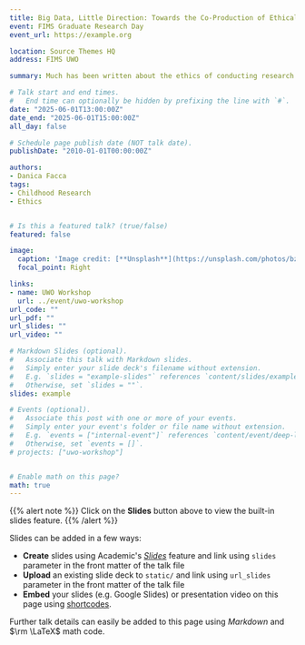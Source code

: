 ```yaml
---
title: Big Data, Little Direction: Towards the Co-Production of Ethical Practice in Big Data Research with Minors
event: FIMS Graduate Research Day
event_url: https://example.org

location: Source Themes HQ
address: FIMS UWO

summary: Much has been written about the ethics of conducting research with minors, due in part to the novelty of ethical issues that emerge when conducting research with this population. Similarly, much has been written about the ethics of conducting research that collects digital data, again, due in part to the novelty of ethical issues that emerge when digital data, typically big data, is involved in research. While emerging digital health technologies offer researchers new avenues to collect real-time behavioural data, little is known about current ethical dimensions, considerations, and challenges that are associated with conducting digital data collection in research with minors. As such, this presentation will report the findings of a scoping review which explored existing literature to canvass current ethical issues that arise when using digital data collection in research with minors. Themes which emerged across the reviewed literature included: consent, data handling and ownership, children’s data rights, observing behaviours that may result in risk of harm to participants or others, private versus public conceptualizations of data generated via social media, and gatekeeping. Based on the reviewed literature, conducting research that involves the collection of minors’ digital data involves a degree of uncertainty that appears inevitable given the evolving ways in which digital data is produced, particularly among younger generations which has led to increased ethical scrutiny of such research. The literature suggests that this uncertainty can often lead to the preclusion of minors from otherwise important lines of research inquiry. While uncertainty warrants ethical consideration, increased ethical scrutiny and restricting the conduct of such research raises its own ethical challenges. I conclude by discussing the ethical merits of co- producing ethical practice between researchers and minors as a mechanism to proceed with such research while addressing concerns around uncertainty.

# Talk start and end times.
#   End time can optionally be hidden by prefixing the line with `#`.
date: "2025-06-01T13:00:00Z"
date_end: "2025-06-01T15:00:00Z"
all_day: false

# Schedule page publish date (NOT talk date).
publishDate: "2010-01-01T00:00:00Z"

authors:
- Danica Facca
tags: 
- Childhood Research
- Ethics


# Is this a featured talk? (true/false)
featured: false

image:
  caption: 'Image credit: [**Unsplash**](https://unsplash.com/photos/bzdhc5b3Bxs)'
  focal_point: Right

links:
- name: UWO Workshop
  url: ../event/uwo-workshop
url_code: ""
url_pdf: ""
url_slides: ""
url_video: ""

# Markdown Slides (optional).
#   Associate this talk with Markdown slides.
#   Simply enter your slide deck's filename without extension.
#   E.g. `slides = "example-slides"` references `content/slides/example-slides.md`.
#   Otherwise, set `slides = ""`.
slides: example

# Events (optional).
#   Associate this post with one or more of your events.
#   Simply enter your event's folder or file name without extension.
#   E.g. `events = ["internal-event"]` references `content/event/deep-learning/index.md`.
#   Otherwise, set `events = []`.
# projects: ["uwo-workshop"]


# Enable math on this page?
math: true
---
```


{{% alert note %}}
Click on the **Slides** button above to view the built-in slides feature.
{{% /alert %}}

Slides can be added in a few ways:

- **Create** slides using Academic's [*Slides*](https://sourcethemes.com/academic/docs/managing-content/#create-slides) feature and link using `slides` parameter in the front matter of the talk file
- **Upload** an existing slide deck to `static/` and link using `url_slides` parameter in the front matter of the talk file
- **Embed** your slides (e.g. Google Slides) or presentation video on this page using [shortcodes](https://sourcethemes.com/academic/docs/writing-markdown-latex/).

Further talk details can easily be added to this page using *Markdown* and $\rm \LaTeX$ math code.
